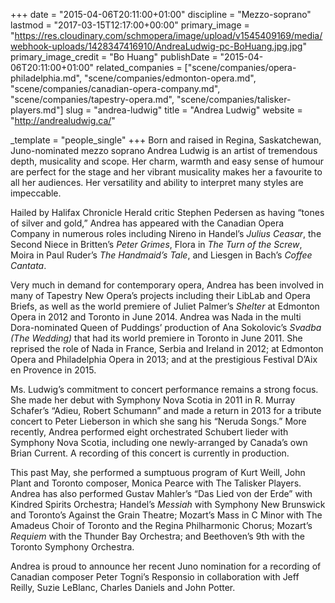 +++
date = "2015-04-06T20:11:00+01:00"
discipline = "Mezzo-soprano"
lastmod = "2017-03-15T12:17:00+00:00"
primary_image = "https://res.cloudinary.com/schmopera/image/upload/v1545409169/media/webhook-uploads/1428347416910/AndreaLudwig-pc-BoHuang.jpg.jpg"
primary_image_credit = "Bo Huang"
publishDate = "2015-04-06T20:11:00+01:00"
related_companies = ["scene/companies/opera-philadelphia.md", "scene/companies/edmonton-opera.md", "scene/companies/canadian-opera-company.md", "scene/companies/tapestry-opera.md", "scene/companies/talisker-players.md"]
slug = "andrea-ludwig"
title = "Andrea Ludwig"
website = "http://andrealudwig.ca/"

_template = "people_single"
+++
Born and raised in Regina, Saskatchewan, Juno-nominated mezzo soprano Andrea Ludwig is an artist of tremendous depth, musicality and scope. Her charm, warmth and easy sense of humour are perfect for the stage and her vibrant musicality makes her a favourite to all her audiences. Her versatility and ability to interpret many styles are impeccable.

Hailed by Halifax Chronicle Herald critic Stephen Pedersen as having “tones of silver and gold,” Andrea has appeared with the Canadian Opera Company in numerous roles including Nireno in Handel’s *Julius Ceasar*, the Second Niece in Britten’s *Peter Grimes*, Flora in *The Turn of the Screw*, Moira in Paul Ruder’s *The Handmaid’s Tale*, and Liesgen in Bach’s *Coffee Cantata*.

Very much in demand for contemporary opera, Andrea has been involved in many of Tapestry New Opera’s projects including their LibLab and Opera Briefs, as well as the world premiere of Juliet Palmer’s *Shelter* at Edmonton Opera in 2012 and Toronto in June 2014. Andrea was Nada in the multi Dora-nominated Queen of Puddings’ production of Ana Sokolovic’s *Svadba (The Wedding)* that had its world premiere in Toronto in June 2011. She reprised the role of Nada in France, Serbia and Ireland in 2012; at Edmonton Opera and Philadelphia Opera in 2013; and at the prestigious Festival D’Aix en Provence in 2015.

Ms. Ludwig’s commitment to concert performance remains a strong focus. She made her debut with Symphony Nova Scotia in 2011 in R. Murray Schafer’s “Adieu, Robert Schumann” and made a return in 2013 for a tribute concert to Peter Lieberson in which she sang his “Neruda Songs.” More recently, Andrea performed eight orchestrated Schubert lieder with Symphony Nova Scotia, including one newly-arranged by Canada’s own Brian Current. A recording of this concert is currently in production.

This past May, she performed a sumptuous program of Kurt Weill, John Plant and Toronto composer, Monica Pearce with The Talisker Players. Andrea has also performed Gustav Mahler’s “Das Lied von der Erde” with Kindred Spirits Orchestra; Handel’s *Messiah* with Symphony New Brunswick and Toronto’s Against the Grain Theatre; Mozart’s Mass in C Minor with The Amadeus Choir of Toronto and the Regina Philharmonic Chorus; Mozart’s *Requiem* with the Thunder Bay Orchestra; and Beethoven’s 9th with the Toronto Symphony Orchestra.

Andrea is proud to announce her recent Juno nomination for a recording of Canadian composer Peter Togni’s Responsio in collaboration with Jeff Reilly, Suzie LeBlanc, Charles Daniels and John Potter.